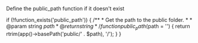 

Define the public_path function if it doesn't exist

if (!function_exists('public_path')) {
    /**
     * Get the path to the public folder.
     *
     * @param  string  $path
     * @return string
     */
    function public_path($path = '')
    {
        return rtrim(app()->basePath('public/' . $path), '/');
    }
}
